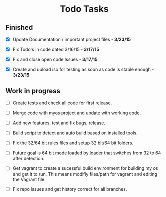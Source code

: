 <h1 align="center">Todo Tasks</h1>

## Finished
- [x]  Update Documentation / important project files <b>- 3/23/15</b>

- [x]  Fix Todo's in code dated 3/16/15 <b>- 3/17/15</b>

- [x]  Fix and close open code Issues <b>- 3/17/15</b>

- [x]  Create and upload iso for testing as soon as code is stable enough <b>- 3/23/15</b> 

## Work in progress
- [ ]  Create tests and check all code for first release.

- [ ]  Merge code with myos project and update with working code.

- [ ] Add new features, test and fix bugs, release.

- [ ]  Build script to detect and auto build based on installed tools.

- [ ]  Fix the 32/64 bit rules files and setup 32 bit/64 bit folders.

- [ ] Future goal is 64 bit mode loaded by loader that switches from 32 to 64 after detection.

- [ ] Get vagrant to create a sucessful build environment for building my os and get it to run, 
This means modifiy files/path for vagrant and editing the Vagrant file.

- [ ] Fix repo issues and get history correct for all branches.
